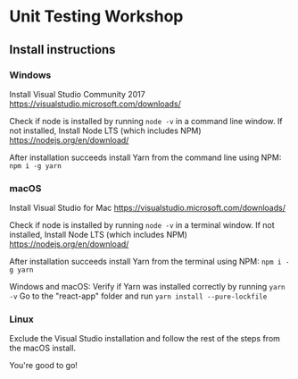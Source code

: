 # Unit Testing Workshop

## Install instructions

### Windows
Install Visual Studio Community 2017
https://visualstudio.microsoft.com/downloads/

Check if node is installed by running `node -v` in a command line window.
If not installed, Install Node LTS (which includes NPM)
https://nodejs.org/en/download/

After installation succeeds install Yarn from the command line using NPM:
`npm i -g yarn`

### macOS
Install Visual Studio for Mac
https://visualstudio.microsoft.com/downloads/

Check if node is installed by running `node -v` in a terminal window.
If not installed, Install Node LTS (which includes NPM)
https://nodejs.org/en/download/

After installation succeeds install Yarn from the terminal using NPM:
`npm i -g yarn`

Windows and macOS:
Verify if Yarn was installed correctly by running `yarn -v`
Go to the "react-app" folder and run `yarn install --pure-lockfile`

### Linux
Exclude the Visual Studio installation and follow the rest of the steps from the macOS install.


You're good to go!
